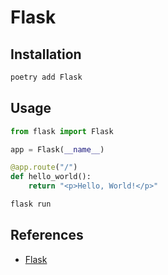 # Flask

## Installation

```bash
poetry add Flask
```

## Usage

```py
from flask import Flask

app = Flask(__name__)

@app.route("/")
def hello_world():
    return "<p>Hello, World!</p>"
```

```bash
flask run
```

## References

- [Flask](https://flask.palletsprojects.com/en/2.0.x/)
